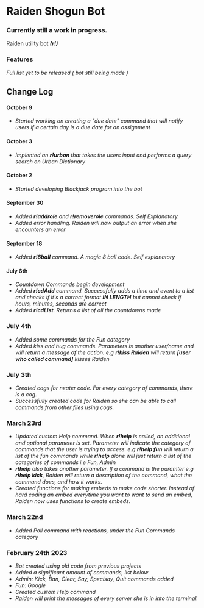 # Raiden Shogun Bot
### Currently still a work in progress. 

Raiden utility bot _**(r!)**_

### **Features**
_Full list yet to be released ( bot still being made )_

## **Change Log**

#### **October 9**
+ _Started working on creating a "due date" command that will notify users if a certain day is a due date for an assignment_

#### **October 3**
+ _Implented an **r!urban** that takes the users input and performs a query search on Urban Dictionary_

#### **October 2**
+ _Started developing Blackjack program into the bot_

#### **September 30**
+ _Added **r!addrole** and **r!removerole** commands. Self Explanatory._
+ _Added error handling. Raiden will now output an error when she encounters an error_

#### **September 18**
+ _Added **r!8ball** command. A magic 8 ball code. Self explanatory_

#### **July 6th**
+ _Countdown Commands begin development_
+ _Added **r!cdAdd** command. Successfully adds a time and event to a list and checks if it's a correct format **IN LENGTH** but cannot check if hours, minutes, seconds are correct_
+ _Added **r!cdList**. Returns a list of all the countdowns made_

### **July 4th**
+ _Added some commands for the Fun category_
+ _Added kiss and hug commands. Parameters is another user/name and will return a message of the action. e.g **r!kiss Raiden** will return **[user who called command]** kisses Raiden_

### **July 3th**
+ _Created cogs for neater code. For every category of commands, there is a cog._
+ _Successfully created code for Raiden so she can be able to call commands from other files using cogs._
  
### **March 23rd**
+ _Updated custom Help command. When **r!help** is called, an additional and optional parameter is set. Parameter will indicate the category of commands that the user is trying to access. e.g **r!help fun** will return a list of the fun commands while **r!help** alone will just return a list of the categories of commands i.e Fun, Admin_
+ _**r!help** also takes another parameter. If a command is the paramter e.g **r!help kick**, Raiden will return a description of the command, what the command does, and how it works._
+ _Created functions for making embeds to make code shorter. Instead of hard coding an embed everytime you want to want to send an embed, Raiden now uses functions to create embeds._

### **March 22nd**
+ _Added Poll command with reactions, under the Fun Commands category_

### **February 24th 2023**
+ _Bot created using old code from previous projects_
+ _Added a significant amount of commands, list below_
+ _Admin: Kick, Ban, Clear, Say, Specisay, Quit commands added_
+ _Fun: Google_
+ _Created custom Help command_
+ _Raiden will print the messages of every server she is in into the terminal._
